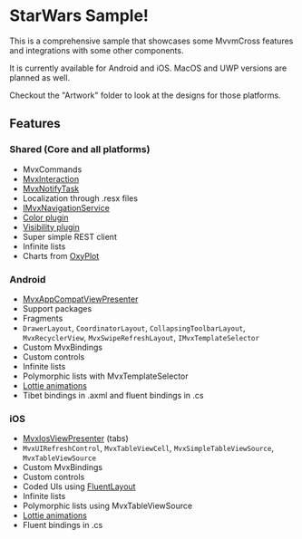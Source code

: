 # StarWars Sample!

This is a comprehensive sample that showcases some MvvmCross features and integrations with some other components.

It is currently available for Android and iOS. MacOS and UWP versions are planned as well.

Checkout the "Artwork" folder to look at the designs for those platforms.

## Features

### Shared (Core and all platforms)
- MvxCommands
- [MvxInteraction](https://www.mvvmcross.com/documentation/advanced/mvxinteraction)
- [MvxNotifyTask](https://www.mvvmcross.com/documentation/advanced/mvxnotifytask)
- Localization through .resx files
- [IMvxNavigationService](https://www.mvvmcross.com/documentation/fundamentals/navigation)
- [Color plugin](https://www.mvvmcross.com/documentation/plugins/color)
- [Visibility plugin](https://www.mvvmcross.com/documentation/plugins/visibility)
- Super simple REST client
- Infinite lists
- Charts from [OxyPlot](http://www.oxyplot.org/)

### Android
- [MvxAppCompatViewPresenter](https://www.mvvmcross.com/documentation/platform/android/android-view-presenter)
- Support packages
- Fragments
- `DrawerLayout`, `CoordinatorLayout`, `CollapsingToolbarLayout`, `MvxRecyclerView`, `MvxSwipeRefreshLayout`, `IMvxTemplateSelector`
- Custom MvxBindings
- Custom controls
- Infinite lists
- Polymorphic lists with MvxTemplateSelector
- [Lottie animations](https://github.com/martijn00/LottieXamarin)
- Tibet bindings in .axml and fluent bindings in .cs

### iOS
- [MvxIosViewPresenter](https://www.mvvmcross.com/documentation/platform/ios/ios-view-presenter) (tabs)
- `MvxUIRefreshControl`, `MvxTableViewCell`, `MvxSimpleTableViewSource`, `MvxTableViewSource`
- Custom MvxBindings
- Custom controls
- Coded UIs using [FluentLayout](https://github.com/FluentLayout/Cirrious.FluentLayout)
- Infinite lists
- Polymorphic lists using MvxTableViewSource
- [Lottie animations](https://github.com/martijn00/LottieXamarin)
- Fluent bindings in .cs
